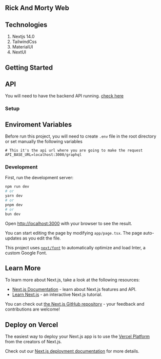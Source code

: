 ## Rick And Morty Web

## Technologies

1. Nextjs 14.0
2. TailwindCss
3. MaterialUI
4. NextUI

## Getting Started

## API
You will need to have the backend API running. [check here](https://github.com/luisFelipeEvilla/rick-and-morty-api)

### Setup

## Enviroment Variables
Before run this project, you will need to create `.env` file in the root directory or set manually the following variables

```
# This it's the api url where you are going to make the request
API_BASE_URL=localhost:3000/graphql 
```


### Development
First, run the development server:

```bash
npm run dev
# or
yarn dev
# or
pnpm dev
# or
bun dev
```

Open [http://localhost:3000](http://localhost:3000) with your browser to see the result.

You can start editing the page by modifying `app/page.tsx`. The page auto-updates as you edit the file.

This project uses [`next/font`](https://nextjs.org/docs/basic-features/font-optimization) to automatically optimize and load Inter, a custom Google Font.

## Learn More

To learn more about Next.js, take a look at the following resources:

- [Next.js Documentation](https://nextjs.org/docs) - learn about Next.js features and API.
- [Learn Next.js](https://nextjs.org/learn) - an interactive Next.js tutorial.

You can check out [the Next.js GitHub repository](https://github.com/vercel/next.js/) - your feedback and contributions are welcome!

## Deploy on Vercel

The easiest way to deploy your Next.js app is to use the [Vercel Platform](https://vercel.com/new?utm_medium=default-template&filter=next.js&utm_source=create-next-app&utm_campaign=create-next-app-readme) from the creators of Next.js.

Check out our [Next.js deployment documentation](https://nextjs.org/docs/deployment) for more details.
